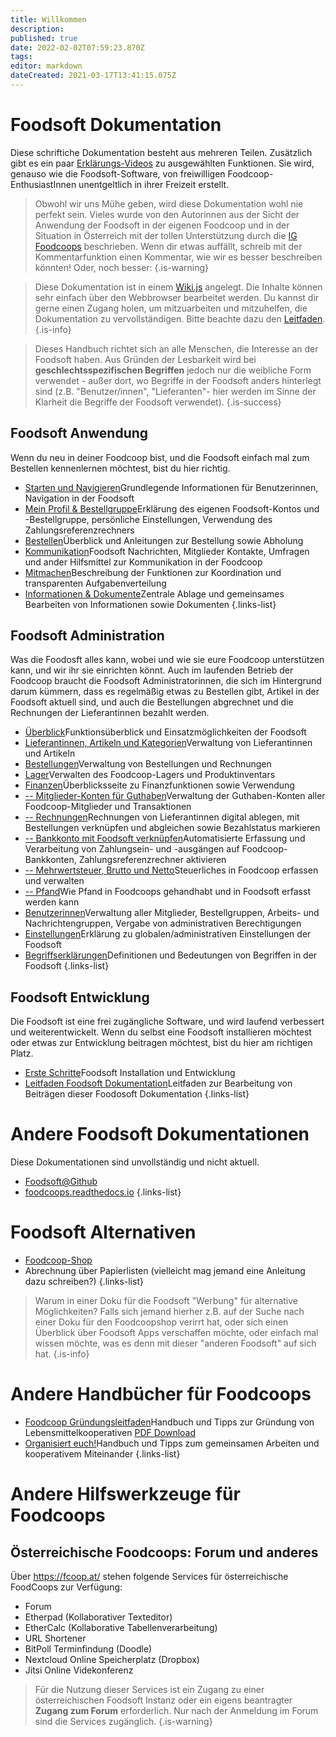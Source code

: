 ```yaml
---
title: Willkommen
description: 
published: true
date: 2022-02-02T07:59:23.870Z
tags: 
editor: markdown
dateCreated: 2021-03-17T13:41:15.075Z
---
```


# Foodsoft Dokumentation

Diese schriftiche Dokumentation besteht aus mehreren Teilen. Zusätzlich gibt es ein paar [Erklärungs-Videos](/de/documentation/ressources/videos) zu ausgewählten Funktionen. Sie wird, genauso wie die Foodsoft-Software, von freiwilligen Foodcoop-EnthusiastInnen unentgeltlich in ihrer Freizeit erstellt. 


> Obwohl wir uns Mühe geben, wird diese Dokumentation wohl nie perfekt sein. Vieles wurde von den Autorinnen aus der Sicht der Anwendung der Foodsoft in der eigenen Foodcoop und in der Situation in Österreich mit der tollen Unterstützung durch die  [IG Foodcoops](https://foodcoops.at) beschrieben. Wenn dir etwas auffällt, schreib mit der Kommentarfunktion einen Kommentar, wie wir es besser beschreiben könnten! 
>Oder, noch besser:
{.is-warning}

> Diese Dokumentation ist in einem  [Wiki.js](https://js.wiki/) angelegt. Die Inhalte können sehr einfach über den Webbrowser bearbeitet werden. Du kannst dir gerne einen Zugang holen, um mitzuarbeiten und mitzuhelfen, die Dokumentation zu vervollständigen. Bitte beachte dazu den [Leitfaden](/de/documentation/development/howtowrite).
{.is-info}

> Dieses Handbuch richtet sich an alle Menschen, die Interesse an der Foodsoft haben. Aus Gründen der Lesbarkeit wird bei **geschlechtsspezifischen Begriffen** jedoch nur die weibliche Form verwendet - außer dort, wo Begriffe in der Foodsoft anders hinterlegt sind (z.B. "Benutzer/innen", "Lieferanten"- hier werden im Sinne der Klarheit die Begriffe der Foodsoft verwendet).
{.is-success}


## Foodsoft Anwendung

Wenn du neu in deiner Foodcoop bist, und die Foodsoft einfach mal zum Bestellen kennenlernen möchtest, bist du hier richtig. 
- [Starten und Navigieren](/de/documentation/usage/navigation)Grundlegende Informationen für Benutzerinnen, Navigation in der Foodsoft
- [Mein Profil & Bestellgruppe](/de/documentation/usage/profile-ordergroup)Erklärung des eigenen Foodsoft-Kontos und -Bestellgruppe, persönliche Einstellungen, Verwendung des Zahlungsreferenzrechners
- [Bestellen](/de/documentation/usage/order)Überblick und Anleitungen zur Bestellung sowie Abholung
- [Kommunikation](/de/documentation/usage/communication)Foodsoft Nachrichten, Mitglieder Kontakte, Umfragen und ander Hilfsmittel zur Kommunikation in der Foodcoop
- [Mitmachen](/de/documentation/usage/tasks-cooperate)Beschreibung der Funktionen zur Koordination und transparenten Aufgabenverteilung 
- [Informationen & Dokumente](/de/documentation/usage/sharedocuments)Zentrale Ablage und gemeinsames Bearbeiten von Informationen sowie Dokumenten
{.links-list}

## Foodsoft Administration

Was die Foodosft alles kann, wobei und wie sie eure Foodcoop unterstützen kann, und wir ihr sie einrichten könnt. Auch im laufenden Betrieb der Foodcoop braucht die Foodsoft  Administratorinnen, die sich im Hintergrund darum kümmern, dass es regelmäßig etwas zu Bestellen gibt, Artikel in der Foodsoft aktuell sind, und auch die Bestellungen abgrechnet und die Rechnungen der Lieferantinnen bezahlt werden. 

- [Überblick](/de/documentation/admin/general)Funktionsüberblick und Einsatzmöglichkeiten der Foodsoft
- [Lieferantinnen, Artikeln und Kategorien](/de/documentation/admin/suppliers)Verwaltung von Lieferantinnen und Artikeln
- [Bestellungen](/de/documentation/admin/orders)Verwaltung von Bestellungen und Rechnungen
- [Lager](/de/documentation/admin/storage)Verwalten des Foodcoop-Lagers und Produktinventars
- [Finanzen](/de/documentation/admin/finances)Überblicksseite zu Finanzfunktionen sowie Verwendung
- [-- Mitglieder-Konten für Guthaben](/de/documentation/admin/finances/accounts)Verwaltung der Guthaben-Konten aller Foodcoop-Mitglieder und Transaktionen
- [-- Rechnungen](/de/documentation/admin/finances/invoices)Rechnungen von Lieferantinnen digital ablegen, mit Bestellungen verknüpfen und abgleichen sowie Bezahlstatus markieren
- [-- Bankkonto mit Foodsoft verknüpfen](/de/documentation/admin/finances/bank-accounts)Automatisierte Erfassung und Verarbeitung von Zahlungsein- und -ausgängen auf Foodcoop-Bankkonten, Zahlungsreferenzrechner aktivieren
- [-- Mehrwertsteuer, Brutto und Netto](/de/documentation/admin/finances/value-added-tax)Steuerliches in Foodcoop erfassen und verwalten
- [-- Pfand](/de/documentation/admin/finances/deposits)Wie Pfand in Foodcoops gehandhabt und in Foodsoft erfasst werden kann
- [Benutzerinnen](/de/documentation/admin/users)Verwaltung aller Mitglieder,  Bestellgruppen, Arbeits- und Nachrichtengruppen, Vergabe von administrativen Berechtigungen
- [Einstellungen](/de/documentation/admin/settings)Erklärung zu globalen/administrativen Einstellungen der Foodsoft
- [Begriffserklärungen](/de/documentation/admin/terms-definitions)Definitionen und Bedeutungen von Begriffen in der Foodsoft 
{.links-list}


## Foodsoft Entwicklung

Die Foodsoft ist eine frei zugängliche Software, und wird laufend verbessert und weiterentwickelt. Wenn du selbst eine Foodsoft installieren möchtest oder etwas zur Entwicklung beitragen möchtest, bist du hier am richtigen Platz.

- [Erste Schritte](/de/documentation/development/first-steps)Foodsoft Installation und Entwicklung
- [Leitfaden Foodsoft Dokumentation](/de/documentation/development/howtowrite)Leitfaden zur Bearbeitung von Beiträgen dieser Foodosoft Dokumentation
{.links-list}

# Andere Foodsoft Dokumentationen

Diese Dokumentationen sind unvollständig und nicht aktuell.

  - [Foodsoft@Github](https://github.com/foodcoops/foodsoft/wiki/Doku) 
  - [foodcoops.readthedocs.io](https://foodcoops.readthedocs.io/en/latest/)
{.links-list}


# Foodsoft Alternativen


- [Foodcoop-Shop](https://www.foodcoopshop.com/)
- Abrechnung über Papierlisten (vielleicht mag jemand eine Anleitung dazu schreiben?)
{.links-list}

> Warum in einer Doku für die Foodsoft "Werbung" für alternative Möglichkeiten? Falls sich jemand hierher z.B. auf der Suche nach einer Doku für den Foodcoopshop verirrt hat, oder sich einen Überblick über Foodsoft Apps verschaffen möchte, oder einfach mal wissen möchte, was es denn mit dieser "anderen Foodsoft" auf sich hat.
{.is-info}

# Andere Handbücher für Foodcoops

- [Foodcoop Gründungsleitfaden](https://handbuch.foodcoops.at/)Handbuch und Tipps zur Gründung von Lebensmittelkooperativen [PDF Download](http://www.bio-austria.at/app/uploads/FoodCoop-Handbuch-Juni-2017.pdf)
- [Organisiert euch!](https://organisiert-euch.org/)Handbuch und Tipps zum gemeinsamen Arbeiten und kooperativem Miteinander
{.links-list}


# Andere Hilfswerkzeuge für Foodcoops

## Österreichische Foodcoops: Forum und anderes
Über https://fcoop.at/ stehen folgende Services für österreichische FoodCoops zur Verfügung: 
- Forum
- Etherpad (Kollaborativer Texteditor)
- EtherCalc (Kollaborative Tabellenverarbeitung)
- URL Shortener
- BitPoll Terminfindung (Doodle)
- Nextcloud Online Speicherplatz (Dropbox)
- Jitsi Online Videkonferenz
> Für die Nutzung dieser Services ist ein Zugang zu einer österreichischen Foodsoft Instanz oder ein eigens beantragter **Zugang zum Forum** erforderlich. Nur nach der Anmeldung im Forum sind die Services zugänglich.
{.is-warning}
